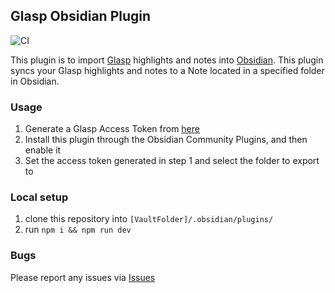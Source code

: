 ## Glasp Obsidian Plugin
![CI](https://github.com/glasp-co/obsidian-glasp-plugin/actions/workflows/ci.yml/badge.svg)

This plugin is to import [Glasp](https://glasp.co/) highlights and notes into [Obsidian](https://obsidian.md/).
This plugin syncs your Glasp highlights and notes to a Note located in a specified folder in Obsidian.

### Usage
1. Generate a Glasp Access Token from [here](https://glasp.co/settings/access_token)
2. Install this plugin through the Obsidian Community Plugins, and then enable it
3. Set the access token generated in step 1 and select the folder to export to

### Local setup
1. clone this repository into `[VaultFolder]/.obsidian/plugins/`
2. run `npm i && npm run dev`

### Bugs
Please report any issues via [Issues](https://github.com/glasp-co/obsidian-glasp-plugin/issues)
